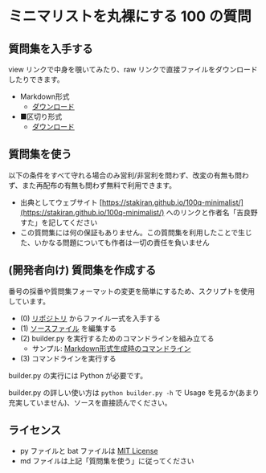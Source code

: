 # ミニマリストを丸裸にする 100 の質問

## 質問集を入手する
view リンクで中身を覗いてみたり、raw リンクで直接ファイルをダウンロードしたりできます。

- Markdown形式
  - [ダウンロード](https://raw.githubusercontent.com/stakiran/100q-minimalist/master/markdown_output.md)
- ■区切り形式
  - [ダウンロード](https://raw.githubusercontent.com/stakiran/100q-minimalist/master/plain_square_output.md)

## 質問集を使う
以下の条件をすべて守れる場合のみ営利/非営利を問わず、改変の有無も問わず、また再配布の有無も問わず無料で利用できます。

- 出典としてウェブサイト [https://stakiran.github.io/100q-minimalist/](https://stakiran.github.io/100q-minimalist/) へのリンクと作者名「吉良野すた」を記してください
- この質問集には何の保証もありません。この質問集を利用したことで生じた、いかなる問題についても作者は一切の責任を負いません

## (開発者向け) 質問集を作成する

番号の採番や質問集フォーマットの変更を簡単にするため、スクリプトを使用しています。

- (0) [リポジトリ](https://github.com/stakiran/100q-minimalist) からファイル一式を入手する
- (1) [ソースファイル](100q_source.md) を編集する
- (2) builder.py を実行するためのコマンドラインを組み立てる
  - サンプル: [Markdown形式生成時のコマンドライン](build_markdown.bat)
- (3) コマンドラインを実行する

builder.py の実行には Python が必要です。

builder.py の詳しい使い方は `python builder.py -h` で Usage を見るか(あまり充実していません)、ソースを直接読んでください。

## ライセンス
- py ファイルと bat ファイルは [MIT License](LICENSE)
- md ファイルは上記「質問集を使う」に従ってください

